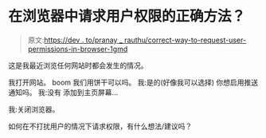 # 在浏览器中请求用户权限的正确方法？

> 原文:[https://dev . to/pranay _ rauthu/correct-way-to-request-user-permissions-in-browser-1gmd](https://dev.to/pranay_rauthu/correct-way-to-request-user-permissions-in-browser-1gmd)

这是我最近浏览任何网站时都会发生的情况。

我打开网站。
boom 我们用饼干可以吗。
我:是的(好像我可以选择)
你想启用推送通知吗。
我:没有
添加到主页屏幕...

我:关闭浏览器。

如何在不打扰用户的情况下请求权限，有什么想法/建议吗？